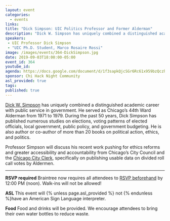 ```yaml
---
layout: event
categories:
  - events
links:
title: "Dick Simpson: UIC Politics Professor and Former Alderman"
description: "Dick W. Simpson has uniquely combined a distinguished academic career with public service in government. Professor Simpson will discuss his recent work pushing for ethics reforms and greater accessibility and accountability from Chicago’s City Council and the Chicago City Clerk, specifically on publishing usable data on divided roll call votes by Aldermen."
speakers:
 - UIC Professor Dick Simpson
 - "UIC Ph.D. Student, Marco Rosaire Rossi"
image: /images/events/364-DickSimpson.jpg
date: 2019-09-03T18:00:00-05:00
event_id: 364
youtube_id: 
agenda: https://docs.google.com/document/d/1f3sapkQjcSGr6Rc61x959bzQczhELCZUm8cVSq_ctwg/edit?usp=sharing
sponsor: Chi Hack Night Community
asl_provided: true
tags:
published: true
---
```


[Dick W. Simpson](https://pols.uic.edu/profiles/simpson-dick-w/) has uniquely combined a distinguished academic career with public service in government. He served as Chicago’s 44th Ward Alderman from 1971 to 1979. During the past 50 years, Dick Simpson has published numerous studies on elections, voting patterns of elected officials, local government, public policy, and government budgeting. He is also author or co-author of more than 20 books on political action, ethics, and politics.

Professor Simpson will discuss his recent work pushing for ethics reforms and greater accessibility and accountability from Chicago’s City Council and the [Chicago City Clerk](http://www.chicityclerk.com/), specifically on publishing usable data on divided roll call votes by Aldermen.

---

**RSVP required** Braintree now requires all attendees to [RSVP beforehand]({{site.rsvp_url}}) by 12:00 PM (noon). Walk-ins will not be allowed!

**ASL** This event will {% unless page.asl_provided %} not {% endunless %}have an American Sign Language interpreter.

**Food** Food and drinks will be provided. We encourage attendees to bring their own water bottles to reduce waste.
